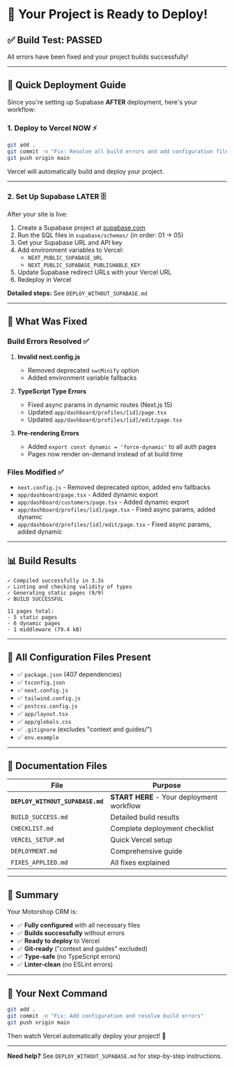 # 🚀 Your Project is Ready to Deploy!

## ✅ Build Test: **PASSED**

All errors have been fixed and your project builds successfully!

---

## 🎯 Quick Deployment Guide

Since you're setting up Supabase **AFTER** deployment, here's your workflow:

### 1. Deploy to Vercel NOW ⚡

```bash
git add .
git commit -m "Fix: Resolve all build errors and add configuration files"
git push origin main
```

Vercel will automatically build and deploy your project.

---

### 2. Set Up Supabase LATER 🗄️

After your site is live:

1. Create a Supabase project at [supabase.com](https://supabase.com)
2. Run the SQL files in `supabase/schemas/` (in order: 01 → 05)
3. Get your Supabase URL and API key
4. Add environment variables to Vercel:
   - `NEXT_PUBLIC_SUPABASE_URL`
   - `NEXT_PUBLIC_SUPABASE_PUBLISHABLE_KEY`
5. Update Supabase redirect URLs with your Vercel URL
6. Redeploy in Vercel

**Detailed steps:** See `DEPLOY_WITHOUT_SUPABASE.md`

---

## 🔧 What Was Fixed

### Build Errors Resolved ✅

1. **Invalid next.config.js**
   - Removed deprecated `swcMinify` option
   - Added environment variable fallbacks

2. **TypeScript Type Errors**
   - Fixed async params in dynamic routes (Next.js 15)
   - Updated `app/dashboard/profiles/[id]/page.tsx`
   - Updated `app/dashboard/profiles/[id]/edit/page.tsx`

3. **Pre-rendering Errors**
   - Added `export const dynamic = 'force-dynamic'` to all auth pages
   - Pages now render on-demand instead of at build time

### Files Modified ✅

- `next.config.js` - Removed deprecated option, added env fallbacks
- `app/dashboard/page.tsx` - Added dynamic export
- `app/dashboard/customers/page.tsx` - Added dynamic export
- `app/dashboard/profiles/[id]/page.tsx` - Fixed async params, added dynamic
- `app/dashboard/profiles/[id]/edit/page.tsx` - Fixed async params, added dynamic

---

## 📊 Build Results

```
✓ Compiled successfully in 3.3s
✓ Linting and checking validity of types
✓ Generating static pages (9/9)
✓ BUILD SUCCESSFUL

11 pages total:
- 5 static pages
- 6 dynamic pages
- 1 middleware (79.4 kB)
```

---

## 📁 All Configuration Files Present

- ✅ `package.json` (407 dependencies)
- ✅ `tsconfig.json`
- ✅ `next.config.js`
- ✅ `tailwind.config.js`
- ✅ `postcss.config.js`
- ✅ `app/layout.tsx`
- ✅ `app/globals.css`
- ✅ `.gitignore` (excludes "context and guides/")
- ✅ `env.example`

---

## 📖 Documentation Files

| File | Purpose |
|------|---------|
| **`DEPLOY_WITHOUT_SUPABASE.md`** | **START HERE** - Your deployment workflow |
| `BUILD_SUCCESS.md` | Detailed build results |
| `CHECKLIST.md` | Complete deployment checklist |
| `VERCEL_SETUP.md` | Quick Vercel setup |
| `DEPLOYMENT.md` | Comprehensive guide |
| `FIXES_APPLIED.md` | All fixes explained |

---

## 🎊 Summary

Your Motorshop CRM is:
- ✅ **Fully configured** with all necessary files
- ✅ **Builds successfully** without errors
- ✅ **Ready to deploy** to Vercel
- ✅ **Git-ready** ("context and guides" excluded)
- ✅ **Type-safe** (no TypeScript errors)
- ✅ **Linter-clean** (no ESLint errors)

---

## 🚀 Your Next Command

```bash
git add .
git commit -m "Fix: Add configuration and resolve build errors"
git push origin main
```

Then watch Vercel automatically deploy your project! 🎉

---

**Need help?** See `DEPLOY_WITHOUT_SUPABASE.md` for step-by-step instructions.


